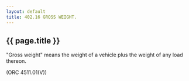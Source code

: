 ```yaml
---
layout: default 
title: 402.16 GROSS WEIGHT.
---
```


{{ page.title }}
----------------

"Gross weight" means the weight of a vehicle plus the weight of any load
thereon.

(ORC 4511.01(V))
